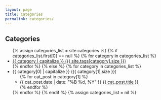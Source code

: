 ```yaml
---
layout: page
title: Categories
permalink: categories/
---
```



<h2>Categories</h2>
<ul>
{% assign categories_list = site.categories %}
  {% if categories_list.first[0] == null %}
    {% for category in categories_list %}
      <li><a href="#{{ category }}">{{ category | capitalize }} ({{ site.tags[category].size }})</a></li>
    {% endfor %}
  {% else %}
    {% for category in categories_list %}
      <li>{{ category[0] | capitalize }} ({{ category[1].size }})
      <ul>
      {% for cat_post in category[1] %}
      	<li>{{ cat_post.date | date: "%B %d, %Y" }} <a href="{{ site.url }}{{ site.baseurl }}{{ cat_post.url }}">{{ cat_post.title }}</a></li>
      {% endfor %}
      </ul>
      </li>
    {% endfor %}
  {% endif %}
{% assign categories_list = nil %}
</ul>